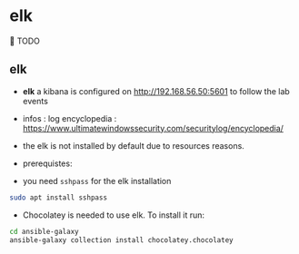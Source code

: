 # elk

🚧 TODO

## elk

- **elk** a kibana is configured on http://192.168.56.50:5601 to follow the lab events
- infos : log encyclopedia : https://www.ultimatewindowssecurity.com/securitylog/encyclopedia/
- the elk is not installed by default due to resources reasons. 

- prerequistes: 
- you need `sshpass` for the elk installation
```bash
sudo apt install sshpass
```

- Chocolatey is needed to use elk. To install it run:
```bash
cd ansible-galaxy
ansible-galaxy collection install chocolatey.chocolatey 
```

